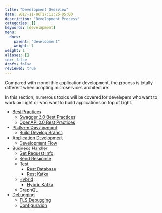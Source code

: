 ```yaml
---
title: "Development Overview"
date: 2017-11-06T17:11:25-05:00
description: "Development Process"
categories: []
keywords: [development]
menu:
  docs:
    parent: "development"
    weight: 1
weight: 1
aliases: []
toc: false
draft: false
reviewed: true
---
```


Compared with monolithic application development, the process is totally different when adopting microservices architecture.

In this section, numerous topics will be covered for developers who want to work on Light or who want to build applications on top of Light.

- [Best Practices](/development/best-practices/) 
  * [Swagger 2.0 Best Practices](/development/best-practices/swagger2/)
  * [OpenAPI 3.0 Best Practices](/development/best-practices/openapi3/)
- [Platform Development](/development/platform/)
  * [Build Develop Branch](/development/develop-build/)
- [Application Development](/development/application/)
  * [Development Flow](/development/flow/)
- [Business Handler](/development/business-handler/)
  - [Get Request Info](/development/business-handler/get-request/)
  - [Send Response](/development/business-handler/send-response/)
  - [Rest](/development/business-handler/rest/)
    * [Rest Database](/development/business-handler/rest/database/)
    * [Rest Kafka](/development/business-handler/rest/kafka/)
  - [Hybrid](/development/business-handler/hybrid/)
    * [Hybrid Kafka](/development/business-handler/hybrid/kafka/)
  - [GraphQL](/development/business-handler/graphql/)
- [Debugging](/development/debugging/)
  * [TLS Debugging](/development/debugging/tls/)
  * [Configuration](/development/debugging/configuration/)
  